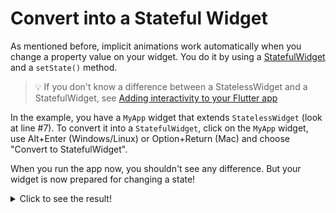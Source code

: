 # Convert into a Stateful Widget

As mentioned before, implicit animations work automatically when you change a
property value on your widget. You do it by using
a [StatefulWidget](https://api.flutter.dev/flutter/widgets/StatefulWidget-class.html)
and a `setState()` method.

> 💡 If you don't know a difference between a StatelessWidget and
> a StatefulWidget, see [Adding interactivity to your Flutter app](https://docs.flutter.dev/development/ui/interactive)

In the example, you have a `MyApp` widget that extends `StatelessWidget`
(look at line #7). To convert it into a `StatefulWidget`, click on the
`MyApp` widget, use Alt+Enter (Windows/Linux) or Option+Return (Mac)
and choose "Convert to StatefulWidget".

When you run the app now, you shouldn't see any difference. But your widget is
now prepared for changing a state!

<details>
  <summary>Click to see the result!</summary>

![Initial state - blue container](https://github.com/pszklarska/flutter_animations_workshop/raw/main/assets/screen00.png?raw=true)
</details>